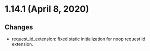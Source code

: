 1.14.1 (April 8, 2020)
======================

Changes
-------

-   request_id_extension: fixed static initialization for noop request
    id extension.
